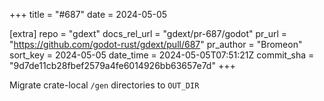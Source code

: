 +++
title = "#687"
date = 2024-05-05

[extra]
repo = "gdext"
docs_rel_url = "gdext/pr-687/godot"
pr_url = "https://github.com/godot-rust/gdext/pull/687"
pr_author = "Bromeon"
sort_key = 2024-05-05
date_time = 2024-05-05T07:51:21Z
commit_sha = "9d7de11cb28fbef2579a4fe6014926bb63657e7d"
+++

Migrate crate-local `/gen` directories to `OUT_DIR`
